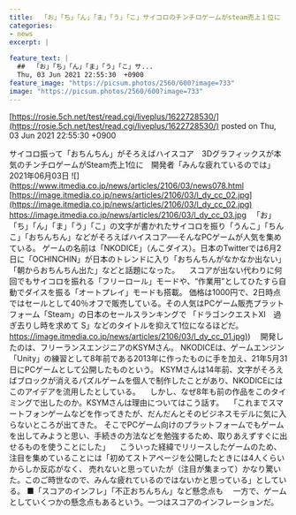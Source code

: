 ```yaml
---
title:  「お」「ち」「ん」「ま」「う」「こ」サイコロのチンチロゲームがsteam売上１位に　開発者「みんな疲れているのでは」　  
categories:
- news
excerpt: |
  
feature_text: |
  ##  「お」「ち」「ん」「ま」「う」「こ」サ...
  Thu, 03 Jun 2021 22:55:30  +0900
feature_image: "https://picsum.photos/2560/600?image=733"
image: "https://picsum.photos/2560/600?image=733"
---
```


[https://rosie.5ch.net/test/read.cgi/liveplus/1622728530/](https://rosie.5ch.net/test/read.cgi/liveplus/1622728530/)
posted on Thu, 03 Jun 2021 22:55:30  +0900

<!--more-->

サイコロ振って「おちんちん」がそろえばハイスコア　3Dグラフィックスが本気のチンチロゲームがSteam売上1位に　開発者「みんな疲れているのでは」 2021年06月03日 ![](https://www.itmedia.co.jp/news/articles/2106/03/news078.html [https://image.itmedia.co.jp/news/articles/2106/03/l_dy_cc_02.jpg](https://image.itmedia.co.jp/news/articles/2106/03/l_dy_cc_02.jpg) https://image.itmedia.co.jp/news/articles/2106/03/l_dy_cc_03.jpg 　「お」「ち」「ん」「ま」「う」「こ」の文字が書かれたサイコロを振り「うんこ」「ちんこ」「おちんちん」などがそろえばハイスコア──そんなPCゲームが人気を集めている。 ゲームの名前は「NKODICE」（んこダイス）。日本のTwitterでは6月2日に「OCHINCHIN」が日本のトレンドに入り「おちんちんがなかなか出ない」「朝からおちんちん出た」などと話題になった。 　スコアが出ない代わりに何回でもサイコロを振れる「フリーロール」モードや、“作業用”としてひたすら自動でダイスを振る「オートプレイ」モードも搭載。 価格は1000円で、2日時点ではセールとして40％オフで販売している。その人気はPCゲーム販売プラットフォーム「Steam」の日本のセールスランキングで 「ドラゴンクエストXI　過ぎ去りし時を求めて S」などのタイトルを抑えて1位になるほどだ。 [https://image.itmedia.co.jp/news/articles/2106/03/l_dy_cc_01.jpg)](https://image.itmedia.co.jp/news/articles/2106/03/l_dy_cc_01.jpg)) 　開発したのは、フリーランスエンジニアのKSYMさん。 NKODICEは、ゲームエンジン「Unity」の練習として8年前である2013年に作ったものに手を加え、21年5月31日にPCゲームとして公開したものという。 KSYMさんは14年前、文字がそろえばブロックが消えるパズルゲームを個人で制作したことがあり、NKODICEにはこのアイデアを流用したとしている。 　しかし、なぜ8年も前の作品をこのタイミングで出したのか。KSYMさんは理由についてはこう話す。 　「これまでスマートフォンゲームなどを作ってきたが、だんだんとそのビジネスモデルに気に入らないところが出てきた。 そこでPCゲーム向けのプラットフォームでもゲームを出してみようと思い、手続きの方法などを勉強するため、取りあえずすぐに出せるものを使うことにした」 　こういった経緯でリリースしたゲームのため、注目を集めていることには「初めてストアページを公開したときには4人くらいからしか反応がなく、 売れないと思っていたが（注目が集まって）かなり驚いた。このご時世なので、みんな疲れているのではないかと思っている」としている。 ■「スコアのインフレ」「不正おちんちん」など懸念点も 　一方で、ゲームとしていくつかの懸念点もあるという。一つはスコアのインフレーションだ。
